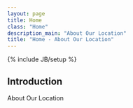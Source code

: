 ```yaml
---
layout: page
title: Home
class: "Home"
description_main: "About Our Location"
title: "Home - About Our Location"
---
```

{% include JB/setup %}

## Introduction

About Our Location